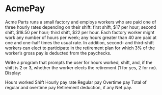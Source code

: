 # AcmePay
Acme Parts runs a small factory and employs workers who are paid one of three hourly rates depending on their shift: first shift, $17 per hour; second shift, $18.50 per hour; third shift, $22 per hour. Each factory worker might work any number of hours per week; any hours greater than 40 are paid at one and one-half times the usual rate. In addition, second- and third-shift workers can elect to participate in the retirement plan for which 3% of the worker’s gross pay is deducted from the paychecks.

Write a program that prompts the user for hours worked, shift, and, if the shift is 2 or 3, whether the worker elects the retirement (1 for yes, 2 for no). Display:

Hours worked
Shift
Hourly pay rate
Regular pay
Overtime pay
Total of regular and overtime pay
Retirement deduction, if any
Net pay.

